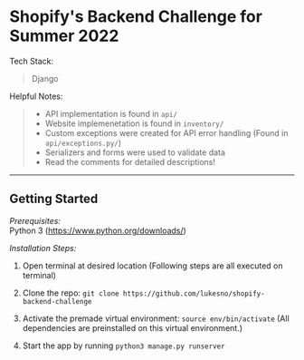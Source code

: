 # Shopify's Backend Challenge for Summer 2022

Tech Stack: 

> Django

Helpful Notes: 

> * API implementation is found in `api/`   
> * Website implemenetation is found in `inventory/`  
> * Custom exceptions were created for API error handling (Found in `api/exceptions.py/`)  
> * Serializers and forms were used to validate data  
> * Read the comments for detailed descriptions!

---
## Getting Started

_Prerequisites:_   
Python 3 (https://www.python.org/downloads/)

_Installation Steps:_
1. Open terminal at desired location (Following steps are all executed on terminal)

2. Clone the repo: `git clone https://github.com/lukesno/shopify-backend-challenge`

3. Activate the premade virtual environment: `source env/bin/activate` (All dependencies are preinstalled on this virtual environment.)

4. Start the app by running `python3 manage.py runserver`
